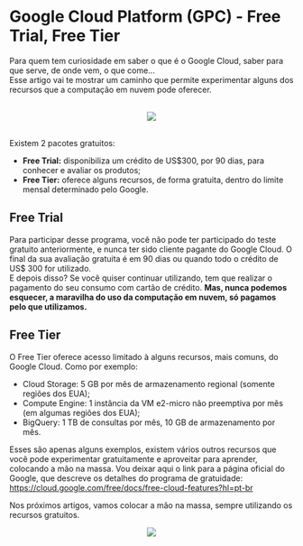 # **Google Cloud Platform (GPC) - Free Trial, Free Tier**

Para quem tem curiosidade em saber o que é o Google Cloud, saber para que serve, de onde vem, o que come... 
<br>
Esse artigo vai te mostrar um caminho que permite experimentar alguns dos recursos que a computação em nuvem pode oferecer. 
<br>
<br>
<div align="center"><img src="https://www.memecreator.org/static/images/memes/5152250.jpg"/>
</div>
<br>

Existem 2 pacotes gratuitos:
<br>

*   **Free Trial:** disponibiliza um crédito de US$300, por 90 dias, para conhecer e avaliar os produtos;
*   **Free Tier:** oferece alguns recursos, de forma gratuita, dentro do limite mensal determinado pelo Google.

## **Free Trial**

Para participar desse programa, você não pode ter participado do teste gratuito anteriormente, e nunca ter sido cliente pagante do Google Cloud. O final da sua avaliação gratuita é em 90 dias ou quando todo o crédito de US$ 300 for utilizado. 
<br>
E depois disso? Se você quiser continuar utilizando, tem que realizar o pagamento do seu consumo com cartão de crédito. **Mas, nunca podemos esquecer, a maravilha do uso da computação em nuvem, só pagamos pelo que utilizamos.**

## **Free Tier**

O Free Tier oferece acesso limitado à alguns recursos, mais comuns, do Google Cloud. Como por exemplo:

* Cloud Storage: 5 GB por mês de armazenamento regional (somente regiões dos EUA);
* Compute Engine: 1 instância da VM e2-micro não preemptiva por mês (em algumas regiões dos EUA);
* BigQuery: 1 TB de consultas por mês, 10 GB de armazenamento por mês.

Esses são apenas alguns exemplos, existem vários outros recursos que você pode experimentar gratuitamente e aproveitar para aprender, colocando a mão na massa. Vou deixar aqui o link para a página oficial do Google, que descreve os detalhes do programa de gratuidade: https://cloud.google.com/free/docs/free-cloud-features?hl=pt-br

Nos próximos artigos, vamos colocar a mão na massa, sempre utilizando os recursos gratuitos.
<br>
<div align="center"><img src="https://miro.medium.com/max/940/1*jpqy1dXi-s0z_4XTJGco1w.gif"/>
</div>
<br>
